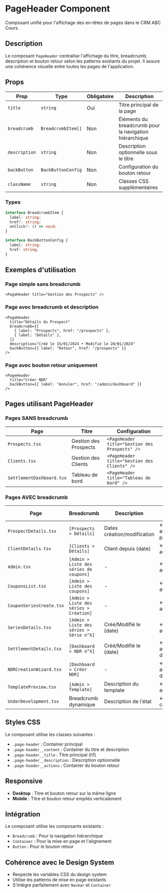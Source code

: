 # PageHeader Component

Composant unifié pour l'affichage des en-têtes de pages dans le CRM ABC Cours.

## Description

Le composant `PageHeader` centralise l'affichage du titre, breadcrumb, description et bouton retour selon les patterns existants du projet. Il assure une cohérence visuelle entre toutes les pages de l'application.

## Props

| Prop          | Type               | Obligatoire | Description                                            |
| ------------- | ------------------ | ----------- | ------------------------------------------------------ |
| `title`       | `string`           | Oui         | Titre principal de la page                             |
| `breadcrumb`  | `BreadcrumbItem[]` | Non         | Éléments du breadcrumb pour la navigation hiérarchique |
| `description` | `string`           | Non         | Description optionnelle sous le titre                  |
| `backButton`  | `BackButtonConfig` | Non         | Configuration du bouton retour                         |
| `className`   | `string`           | Non         | Classes CSS supplémentaires                            |

### Types

```typescript
interface BreadcrumbItem {
  label: string;
  href?: string;
  onClick?: () => void;
}

interface BackButtonConfig {
  label: string;
  href: string;
}
```

## Exemples d'utilisation

### Page simple sans breadcrumb

```tsx
<PageHeader title="Gestion des Prospects" />
```

### Page avec breadcrumb et description

```tsx
<PageHeader
  title="Détails du Prospect"
  breadcrumb={[
    { label: "Prospects", href: "/prospects" },
    { label: "Détails" },
  ]}
  description="Créé le 15/01/2024 • Modifié le 20/01/2024"
  backButton={{ label: "Retour", href: "/prospects" }}
/>
```

### Page avec bouton retour uniquement

```tsx
<PageHeader
  title="Créer NDR"
  backButton={{ label: "Annuler", href: "/admin/dashboard" }}
/>
```

## Pages utilisant PageHeader

### Pages SANS breadcrumb

| Page                      | Titre                 | Configuration                                  |
| ------------------------- | --------------------- | ---------------------------------------------- |
| `Prospects.tsx`           | Gestion des Prospects | `<PageHeader title="Gestion des Prospects" />` |
| `Clients.tsx`             | Gestion des Clients   | `<PageHeader title="Gestion des Clients" />`   |
| `SettlementDashboard.tsx` | Tableau de bord       | `<PageHeader title="Tableau de bord" />`       |

### Pages AVEC breadcrumb

| Page                     | Breadcrumb                               | Description                 | Bouton Retour          |
| ------------------------ | ---------------------------------------- | --------------------------- | ---------------------- |
| `ProspectDetails.tsx`    | `[Prospects > Détails]`                  | Dates création/modification | ← Retour aux prospects |
| `ClientDetails.tsx`      | `[Clients > Détails]`                    | Client depuis {date}        | ← Retour aux clients   |
| `Admin.tsx`              | `[Admin > Liste des séries de coupons]`  | -                           | ← Retour admin         |
| `CouponsList.tsx`        | `[Admin > Liste des coupons]`            | -                           | ← Retour aux séries    |
| `CouponSeriesCreate.tsx` | `[Admin > Liste des séries > Création]`  | -                           | ← Retour aux séries    |
| `SeriesDetails.tsx`      | `[Admin > Liste des séries > Série n°X]` | Créé/Modifié le {date}      | ← Retour aux séries    |
| `SettlementDetails.tsx`  | `[Dashboard > NDR n°X]`                  | Créé/Modifié le {date}      | ← Retour au dashboard  |
| `NDRCreationWizard.tsx`  | `[Dashboard > Créer NDR]`                | -                           | ← Retour au dashboard  |
| `TemplatePreview.tsx`    | `[Admin > Template]`                     | Description du template     | ← Retour admin         |
| `UnderDevelopment.tsx`   | Breadcrumb dynamique                     | Description de l'état       | ← Retour calculé       |

## Styles CSS

Le composant utilise les classes suivantes :

- `.page-header` : Container principal
- `.page-header__content` : Container du titre et description
- `.page-header__title` : Titre principal (h1)
- `.page-header__description` : Description optionnelle
- `.page-header__actions` : Container du bouton retour

## Responsive

- **Desktop** : Titre et bouton retour sur la même ligne
- **Mobile** : Titre et bouton retour empilés verticalement

## Intégration

Le composant utilise les composants existants :

- `Breadcrumb` : Pour la navigation hiérarchique
- `Container` : Pour la mise en page et l'alignement
- `Button` : Pour le bouton retour

## Cohérence avec le Design System

- Respecte les variables CSS du design system
- Utilise les patterns de mise en page existants
- S'intègre parfaitement avec `Navbar` et `Container`
